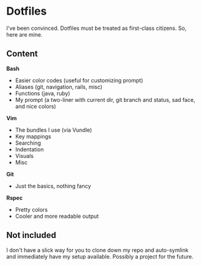 # Dotfiles

I've been convinced. Dotfiles must be treated as first-class citizens. So, here are mine.

## Content

**Bash**
- Easier color codes (useful for customizing prompt)
- Aliases (git, navigation, rails, misc)
- Functions (java, ruby)
- My prompt (a two-liner with current dir, git branch and status, sad face, and nice colors)

**Vim**
- The bundles I use (via Vundle)
- Key mappings
- Searching
- Indentation
- Visuals
- Misc

**Git**
- Just the basics, nothing fancy

**Rspec**
- Pretty colors
- Cooler and more readable output


## Not included

I don't have a slick way for you to clone down my repo and auto-symlink and immediately have my setup available. Possibly a project for the future.
